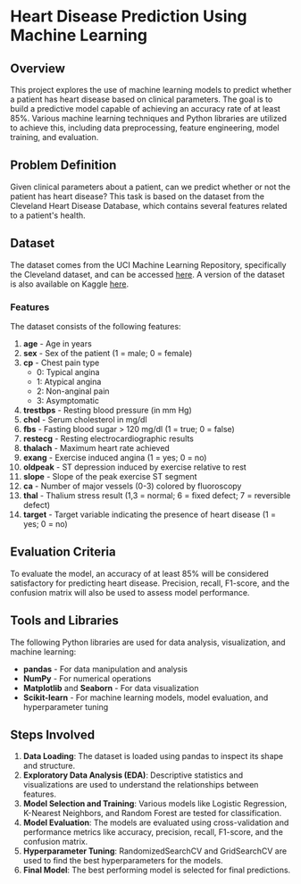 # Heart Disease Prediction Using Machine Learning

## Overview
This project explores the use of machine learning models to predict whether a patient has heart disease based on clinical parameters. The goal is to build a predictive model capable of achieving an accuracy rate of at least 85%. Various machine learning techniques and Python libraries are utilized to achieve this, including data preprocessing, feature engineering, model training, and evaluation.

## Problem Definition
Given clinical parameters about a patient, can we predict whether or not the patient has heart disease? This task is based on the dataset from the Cleveland Heart Disease Database, which contains several features related to a patient's health.

## Dataset
The dataset comes from the UCI Machine Learning Repository, specifically the Cleveland dataset, and can be accessed [here](https://archive.ics.uci.edu/ml/datasets/heart+Disease). A version of the dataset is also available on Kaggle [here](https://www.kaggle.com/ronitf/heart-disease-uci).

### Features
The dataset consists of the following features:
1. **age** - Age in years
2. **sex** - Sex of the patient (1 = male; 0 = female)
3. **cp** - Chest pain type
   - 0: Typical angina
   - 1: Atypical angina
   - 2: Non-anginal pain
   - 3: Asymptomatic
4. **trestbps** - Resting blood pressure (in mm Hg)
5. **chol** - Serum cholesterol in mg/dl
6. **fbs** - Fasting blood sugar > 120 mg/dl (1 = true; 0 = false)
7. **restecg** - Resting electrocardiographic results
8. **thalach** - Maximum heart rate achieved
9. **exang** - Exercise induced angina (1 = yes; 0 = no)
10. **oldpeak** - ST depression induced by exercise relative to rest
11. **slope** - Slope of the peak exercise ST segment
12. **ca** - Number of major vessels (0-3) colored by fluoroscopy
13. **thal** - Thalium stress result (1,3 = normal; 6 = fixed defect; 7 = reversible defect)
14. **target** - Target variable indicating the presence of heart disease (1 = yes; 0 = no)

## Evaluation Criteria
To evaluate the model, an accuracy of at least 85% will be considered satisfactory for predicting heart disease. Precision, recall, F1-score, and the confusion matrix will also be used to assess model performance.

## Tools and Libraries
The following Python libraries are used for data analysis, visualization, and machine learning:
- **pandas** - For data manipulation and analysis
- **NumPy** - For numerical operations
- **Matplotlib** and **Seaborn** - For data visualization
- **Scikit-learn** - For machine learning models, model evaluation, and hyperparameter tuning

## Steps Involved
1. **Data Loading**: The dataset is loaded using pandas to inspect its shape and structure.
2. **Exploratory Data Analysis (EDA)**: Descriptive statistics and visualizations are used to understand the relationships between features.
3. **Model Selection and Training**: Various models like Logistic Regression, K-Nearest Neighbors, and Random Forest are tested for classification.
4. **Model Evaluation**: The models are evaluated using cross-validation and performance metrics like accuracy, precision, recall, F1-score, and the confusion matrix.
5. **Hyperparameter Tuning**: RandomizedSearchCV and GridSearchCV are used to find the best hyperparameters for the models.
6. **Final Model**: The best performing model is selected for final predictions.


